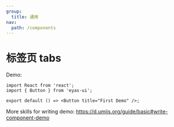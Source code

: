 ```yaml
---
group:
  title: 通用
nav:
  path: /components
---
```


# 标签页 tabs

Demo:

```tsx
import React from 'react';
import { Button } from 'eyas-ui';

export default () => <Button title="First Demo" />;
```

More skills for writing demo: https://d.umijs.org/guide/basic#write-component-demo
